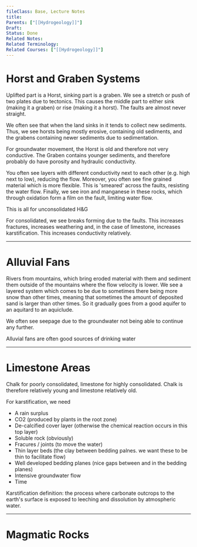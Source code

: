 ```yaml
---
fileClass: Base, Lecture Notes
title: 
Parents: ["[[Hydrogeology]]"]
Draft: 
Status: Done
Related Notes: 
Related Terminology: 
Related Courses: ["[[Hydrogeology]]"]
---
```

# Horst and Graben Systems
Uplifted part is a Horst, sinking part is a graben. We see a stretch or push of two plates due to tectonics. This causes the middle part to either sink (making it a graben) or rise (making it a horst). The faults are almost never straight. 

We often see that when the land sinks in it tends to collect new sediments. Thus, we see horsts being mostly erosive, containing old sediments, and the grabens containing newer sediments due to sedimentation. 

For groundwater movement, the Horst is old and therefore not very conductive. The Graben contains younger sediments, and therefore probably do have porosity and hydraulic conductivity. 

You often see layers with different conductivity next to each other (e.g. high next to low), reducing the flow. Moreover, you often see fine grained material which is more flexible. This is 'smeared' across the faults, resisting the water flow. Finally, we see iron and manganese in these rocks, which through oxidation form a film on the fault, limiting water flow.

This is all for unconsolidated H&G

For consolidated, we see breaks forming due to the faults. This increases fractures, increases weathering and, in the case of limestone, increases karstification. This increases conductivity relatively. 

---
# Alluvial Fans
Rivers from mountains, which bring eroded material with them and sediment them outside of the mountains where the flow velocity is lower. We see a layered system which comes to be due to sometimes there being more snow than other times, meaning that sometimes the amount of deposited sand is larger than other times. So it gradually goes from a good aquifer to an aquitard to an aquiclude.

We often see seepage due to the groundwater not being able to continue any further. 

Alluvial fans are often good sources of drinking water

---
# Limestone Areas
Chalk for poorly consolidated, limestone for highly consolidated. Chalk is therefore relatively young and limestone relatively old. 

For karstification, we need
- A rain surplus
- CO2 (produced by plants in the root zone)
- De-calcified cover layer (otherwise the chemical reaction occurs in this top layer)
- Soluble rock (obviously)
- Fracures / joints (to move the water)
- Thin layer beds (the clay between bedding palnes. we want these to be thin to facilitate flow)
- Well developed bedding planes (nice gaps between and in the bedding planes)
- Intensive groundwater flow
- Time

Karstification definition: the process where carbonate outcrops to the earth's surface is exposed to leeching and dissolution by atmospheric water. 

---
# Magmatic Rocks